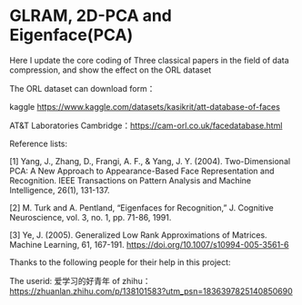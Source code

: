 # GLRAM, 2D-PCA and Eigenface(PCA)
Here I update the core coding of Three classical papers in the field of data compression, and show the effect on the ORL dataset  

The ORL dataset can download form：  

kaggle https://www.kaggle.com/datasets/kasikrit/att-database-of-faces  

AT&T Laboratories Cambridge：https://cam-orl.co.uk/facedatabase.html  

Reference lists:  

[1]  Yang, J., Zhang, D., Frangi, A. F., & Yang, J. Y. (2004). Two-Dimensional PCA: A New Approach to Appearance-Based Face Representation and Recognition. IEEE Transactions on Pattern Analysis and Machine Intelligence, 26(1), 131-137.  

[2]  M. Turk and A. Pentland, “Eigenfaces for Recognition,” J. Cognitive Neuroscience, vol. 3, no. 1, pp. 71-86, 1991.  

[3]  Ye, J. (2005). Generalized Low Rank Approximations of Matrices. Machine Learning, 61, 167-191. https://doi.org/10.1007/s10994-005-3561-6  

Thanks to the following people for their help in this project:  

The userid: 爱学习的好青年 of zhihu：https://zhuanlan.zhihu.com/p/138101583?utm_psn=1836397825140850690

